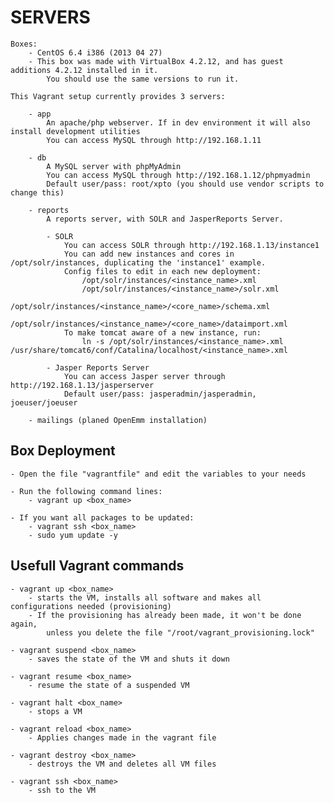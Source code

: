 # SERVERS

    Boxes:
        - CentOS 6.4 i386 (2013 04 27)
        - This box was made with VirtualBox 4.2.12, and has guest additions 4.2.12 installed in it.
            You should use the same versions to run it.

    This Vagrant setup currently provides 3 servers:

        - app
            An apache/php webserver. If in dev environment it will also install development utilities
            You can access MySQL through http://192.168.1.11

        - db
            A MySQL server with phpMyAdmin
            You can access MySQL through http://192.168.1.12/phpmyadmin
            Default user/pass: root/xpto (you should use vendor scripts to change this)

        - reports
            A reports server, with SOLR and JasperReports Server.

            - SOLR
                You can access SOLR through http://192.168.1.13/instance1
                You can add new instances and cores in /opt/solr/instances, duplicating the 'instance1' example.
                Config files to edit in each new deployment:
                    /opt/solr/instances/<instance_name>.xml
                    /opt/solr/instances/<instance_name>/solr.xml
                    /opt/solr/instances/<instance_name>/<core_name>/schema.xml
                    /opt/solr/instances/<instance_name>/<core_name>/dataimport.xml
                To make tomcat aware of a new instance, run:
                    ln -s /opt/solr/instances/<instance_name>.xml /usr/share/tomcat6/conf/Catalina/localhost/<instance_name>.xml

            - Jasper Reports Server
                You can access Jasper server through http://192.168.1.13/jasperserver
                Default user/pass: jasperadmin/jasperadmin, joeuser/joeuser

        - mailings (planed OpenEmm installation)

## Box Deployment

    - Open the file "vagrantfile" and edit the variables to your needs

    - Run the following command lines:
        - vagrant up <box_name>

    - If you want all packages to be updated:
        - vagrant ssh <box_name>
        - sudo yum update -y

## Usefull Vagrant commands

    - vagrant up <box_name>
        - starts the VM, installs all software and makes all configurations needed (provisioning)
        - If the provisioning has already been made, it won't be done again,
            unless you delete the file "/root/vagrant_provisioning.lock"

    - vagrant suspend <box_name>
        - saves the state of the VM and shuts it down

    - vagrant resume <box_name>
        - resume the state of a suspended VM

    - vagrant halt <box_name>
        - stops a VM

    - vagrant reload <box_name>
        - Applies changes made in the vagrant file

    - vagrant destroy <box_name>
        - destroys the VM and deletes all VM files

    - vagrant ssh <box_name>
        - ssh to the VM

